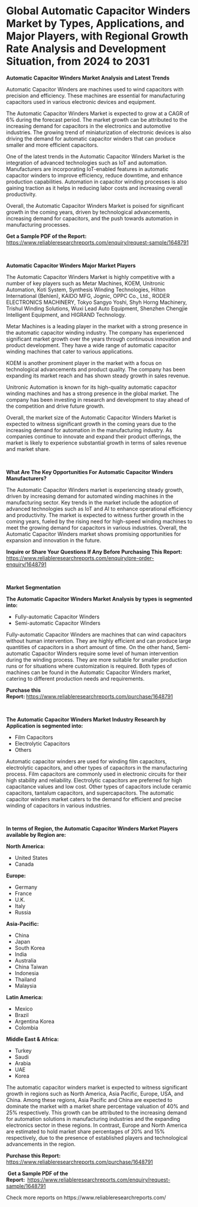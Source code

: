 <p><h1>Global Automatic Capacitor Winders Market by Types, Applications, and Major Players, with Regional Growth Rate Analysis and Development Situation, from 2024 to 2031</h1></p><p><strong>Automatic Capacitor Winders Market Analysis and Latest Trends</strong></p>
<p><p>Automatic Capacitor Winders are machines used to wind capacitors with precision and efficiency. These machines are essential for manufacturing capacitors used in various electronic devices and equipment.</p><p>The Automatic Capacitor Winders Market is expected to grow at a CAGR of 6% during the forecast period. The market growth can be attributed to the increasing demand for capacitors in the electronics and automotive industries. The growing trend of miniaturization of electronic devices is also driving the demand for automatic capacitor winders that can produce smaller and more efficient capacitors.</p><p>One of the latest trends in the Automatic Capacitor Winders Market is the integration of advanced technologies such as IoT and automation. Manufacturers are incorporating IoT-enabled features in automatic capacitor winders to improve efficiency, reduce downtime, and enhance production capabilities. Automation in capacitor winding processes is also gaining traction as it helps in reducing labor costs and increasing overall productivity.</p><p>Overall, the Automatic Capacitor Winders Market is poised for significant growth in the coming years, driven by technological advancements, increasing demand for capacitors, and the push towards automation in manufacturing processes.</p></p>
<p><strong>Get a Sample PDF of the Report:&nbsp;</strong> <a href="https://www.reliableresearchreports.com/enquiry/request-sample/1648791">https://www.reliableresearchreports.com/enquiry/request-sample/1648791</a></p>
<p>&nbsp;</p>
<p><strong>Automatic Capacitor Winders Major Market Players</strong></p>
<p><p>The Automatic Capacitor Winders Market is highly competitive with a number of key players such as Metar Machines, KOEM, Unitronic Automation, Koti System, Synthesis Winding Technologies, Hilton International (Behlen), KAIDO MFG, Jognic, OPPC Co., Ltd., RODER ELECTRONICS MACHINERY, Tokyo Sangyo Yoshi, Shyh Horng Machinery, Trishul Winding Solutions, Wuxi Lead Auto Equipment, Shenzhen Chengjie Intelligent Equipment, and HIGRAND Technology.</p><p>Metar Machines is a leading player in the market with a strong presence in the automatic capacitor winding industry. The company has experienced significant market growth over the years through continuous innovation and product development. They have a wide range of automatic capacitor winding machines that cater to various applications.</p><p>KOEM is another prominent player in the market with a focus on technological advancements and product quality. The company has been expanding its market reach and has shown steady growth in sales revenue.</p><p>Unitronic Automation is known for its high-quality automatic capacitor winding machines and has a strong presence in the global market. The company has been investing in research and development to stay ahead of the competition and drive future growth.</p><p>Overall, the market size of the Automatic Capacitor Winders Market is expected to witness significant growth in the coming years due to the increasing demand for automation in the manufacturing industry. As companies continue to innovate and expand their product offerings, the market is likely to experience substantial growth in terms of sales revenue and market share.</p></p>
<p>&nbsp;</p>
<p><strong>What Are The Key Opportunities For Automatic Capacitor Winders Manufacturers?</strong></p>
<p><p>The Automatic Capacitor Winders market is experiencing steady growth, driven by increasing demand for automated winding machines in the manufacturing sector. Key trends in the market include the adoption of advanced technologies such as IoT and AI to enhance operational efficiency and productivity. The market is expected to witness further growth in the coming years, fueled by the rising need for high-speed winding machines to meet the growing demand for capacitors in various industries. Overall, the Automatic Capacitor Winders market shows promising opportunities for expansion and innovation in the future.</p></p>
<p><strong>Inquire or Share Your Questions If Any Before Purchasing This Report:</strong> <a href="https://www.reliableresearchreports.com/enquiry/pre-order-enquiry/1648791">https://www.reliableresearchreports.com/enquiry/pre-order-enquiry/1648791</a></p>
<p>&nbsp;</p>
<p><strong>Market Segmentation</strong></p>
<p><strong>The Automatic Capacitor Winders Market Analysis by types is segmented into:</strong></p>
<p><ul><li>Fully-automatic Capacitor Winders</li><li>Semi-automatic Capacitor Winders</li></ul></p>
<p><p>Fully-automatic Capacitor Winders are machines that can wind capacitors without human intervention. They are highly efficient and can produce large quantities of capacitors in a short amount of time. On the other hand, Semi-automatic Capacitor Winders require some level of human intervention during the winding process. They are more suitable for smaller production runs or for situations where customization is required. Both types of machines can be found in the Automatic Capacitor Winders market, catering to different production needs and requirements.</p></p>
<p><strong>Purchase this Report:&nbsp;</strong><a href="https://www.reliableresearchreports.com/purchase/1648791">https://www.reliableresearchreports.com/purchase/1648791</a></p>
<p>&nbsp;</p>
<p><strong>The Automatic Capacitor Winders Market Industry Research by Application is segmented into:</strong></p>
<p><ul><li>Film Capacitors</li><li>Electrolytic Capacitors</li><li>Others</li></ul></p>
<p><p>Automatic capacitor winders are used for winding film capacitors, electrolytic capacitors, and other types of capacitors in the manufacturing process. Film capacitors are commonly used in electronic circuits for their high stability and reliability. Electrolytic capacitors are preferred for high capacitance values and low cost. Other types of capacitors include ceramic capacitors, tantalum capacitors, and supercapacitors. The automatic capacitor winders market caters to the demand for efficient and precise winding of capacitors in various industries.</p></p>
<p>&nbsp;</p>
<p><strong>In terms of Region, the Automatic Capacitor Winders Market Players available by Region are:</strong></p>
<p>
    <p> <strong> North America: </strong>
        <ul>
            <li>United States</li>
            <li>Canada</li>
        </ul>
        </p> 
    <p> <strong> Europe: </strong>
        <ul>
            <li>Germany</li>
            <li>France</li>
            <li>U.K.</li>
            <li>Italy</li>
            <li>Russia</li>
        </ul>
        </p> 
    <p> <strong> Asia-Pacific: </strong>
        <ul>
            <li>China</li>
            <li>Japan</li>
            <li>South Korea</li>
            <li>India</li>
            <li>Australia</li>
            <li>China Taiwan</li>
            <li>Indonesia</li>
            <li>Thailand</li>
            <li>Malaysia</li>
        </ul>
        </p> 
    <p> <strong> Latin America: </strong>
        <ul>
            <li>Mexico</li>
            <li>Brazil</li>
            <li>Argentina Korea</li>
            <li>Colombia</li>
        </ul>
        </p> 
    <p> <strong> Middle East & Africa: </strong>
        <ul>
            <li>Turkey</li>
            <li>Saudi</li>
            <li>Arabia</li>
            <li>UAE</li>
            <li>Korea</li>
        </ul>
    </p>
    </p>
<p><p>The automatic capacitor winders market is expected to witness significant growth in regions such as North America, Asia Pacific, Europe, USA, and China. Among these regions, Asia Pacific and China are expected to dominate the market with a market share percentage valuation of 40% and 25% respectively. This growth can be attributed to the increasing demand for automation solutions in manufacturing industries and the expanding electronics sector in these regions. In contrast, Europe and North America are estimated to hold market share percentages of 20% and 15% respectively, due to the presence of established players and technological advancements in the region.</p></p>
<p><strong>Purchase this Report: </strong><a href="https://www.reliableresearchreports.com/purchase/1648791">https://www.reliableresearchreports.com/purchase/1648791</a></p>
<p>&nbsp;<strong>Get a Sample PDF of the Report:&nbsp;&nbsp;</strong><a href="https://www.reliableresearchreports.com/enquiry/request-sample/1648791">https://www.reliableresearchreports.com/enquiry/request-sample/1648791</a></p>
<p><strong></strong></p>
<p>Check more reports on https://www.reliableresearchreports.com/</p>